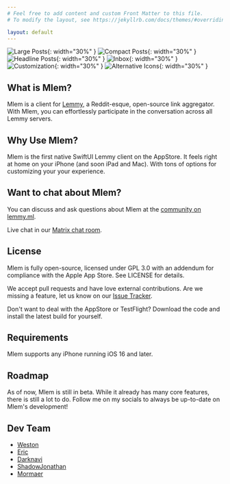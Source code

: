 ```yaml
---
# Feel free to add content and custom Front Matter to this file.
# To modify the layout, see https://jekyllrb.com/docs/themes/#overriding-theme-defaults

layout: default
---
```


![Large Posts](images/IMG_1159.PNG){: width="30%" }
![Compact Posts](images/IMG_1160.PNG){: width="30%" }
![Headline Posts](images/IMG_1164.PNG){: width="30%" }
![Inbox](images/IMG_1161.PNG){: width="30%" }
![Customization](images/IMG_1162.PNG){: width="30%" }
![Alternative Icons](images/IMG_1163.PNG){: width="30%" }

## What is Mlem?
Mlem is a client for [Lemmy](https://join-lemmy.org), a Reddit-esque, open-source link aggregator. With Mlem, you can effortlessly participate in the conversation across all Lemmy servers. 

## Why Use Mlem?
Mlem is the first native SwiftUI Lemmy client on the AppStore. It feels right at home on your 
iPhone (and soon iPad and Mac). With tons of options for customizing your your experience.

## Want to chat about Mlem?
You can discuss and ask questions about Mlem at the [community on lemmy.ml](https://lemmy.ml/c/mlemapp).

Live chat in our [Matrix chat room](https://matrix.to/#/#mlemapp:matrix.org).

## License
Mlem is fully open-source, licensed under GPL 3.0 with an addendum for compliance with the Apple App Store. See LICENSE for details.

We accept pull requests and have love external contributions. Are we missing a feature, let us know on our [Issue Tracker](https://github.com/mlemgroup/mlemgroup.github.io/issues). 

Don't want to deal with the AppStore or TestFlight? Download the code and install the latest build for 
yourself. 

## Requirements
Mlem supports any iPhone running iOS 16 and later.

## Roadmap
As of now, Mlem is still in beta. While it already has many core features, there is still a lot to do. Follow me on my socials to always be up-to-date on Mlem's development!

## Dev Team
- <a rel="me" href="https://techhub.social/@weston">Weston</a>
- <a rel="me" href="https://github.com/EricBAndrews">Eric</a>
- <a rel="me" href="https://github.com/JakeShirley">Darknavi</a>
- <a rel="me" href="https://github.com/ShadowJonathan">ShadowJonathan</a>
- <a rel="me" href="https://github.com/mormaer">Mormaer</a>